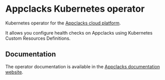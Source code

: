 # Appclacks Kubernetes operator

Kubernetes operator for the [Appclacks cloud platform](https://appclacks.com/).

It allows you configure health checks on Appclacks using Kubernetes Custom Resources Definitions.

## Documentation


The operator documentation is available in the [Appclacks documentation website](https://www.doc.appclacks.com/guides/kubernetes/).
